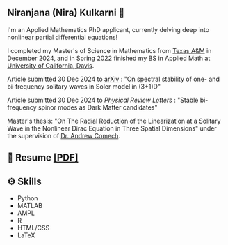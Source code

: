 ## Niranjana (Nira) Kulkarni 🌱

I'm an Applied Mathematics PhD applicant, currently delving deep into nonlinear partial differential equations! 

I completed my Master's of Science in Mathematics from [Texas A&M](https://www.math.tamu.edu/) in December 2024, and in Spring 2022 finished my BS in Applied Math at [University of California, Davis](https://www.math.ucdavis.edu/).

Article submitted 30 Dec 2024 to [arXiv](https://arxiv.org/abs/2412.21170) : "On spectral stability of one- and bi-frequency solitary waves in Soler model in (3+1)D"

Article submitted 30 Dec 2024 to *Physical Review Letters* : "Stable bi-frequency spinor modes as Dark Matter candidates"

Master's thesis: "On The Radial Reduction of the Linearization at a Solitary Wave in the Nonlinear Dirac Equation in Three Spatial Dimensions" under the supervision of [Dr. Andrew Comech](https://people.tamu.edu/~comech//homepage.html).
## 📑 Resume [[PDF]](https://github.com/Nira-python/Nira-python/blob/main/NiranjanaKulkarniResumeDecember2024.pdf)

## ⚙️ Skills
- Python
- MATLAB
- AMPL
- R
- HTML/CSS
- LaTeX



